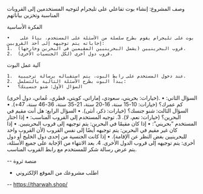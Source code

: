 وصف المشروع: إنشاء بوت تفاعلي على تليجرام لتوجيه المستخدمين إلى القروبات المناسبة وتخزين بياناتهم

الفكرة الأساسية

	•	 بوت على تليجرام يقوم بطرح سلسلة من الأسئلة على المستخدم، بناءً على إجاباته يتم توجيهه إلى أحد القروبين:
	1.	قروب البحرينيين (يشمل البحرينيين المقيمين في البحرين وخارجها).
	2.	قروب دول أخرى (لكل الجنسيات الأخرى).

آلية عمل البوت

	1.	عند دخول المستخدم على رابط البوت، يتم استقباله برسالة ترحيبية.
	2.	يبدأ البوت بطرح الأسئلة التالية بالتسلسل:
	•	السؤال الأول: شنو جنسيتك؟
(خيارات: بحريني، سعودي، إماراتي، كويتي، قطري، عُماني، دول أخرى).
	•	السؤال الثاني: كم عمرك؟
(خيارات: 10-15 سنة، 16-20 سنة، 21-35 سنة، 36-46 سنة، 47+).
	•	السؤال الثالث: شنو جنسك؟
(خيارات: ذكر، أنثى).
	•	السؤال الرابع: هل أنت مقيم في البحرين؟
(خيارات: نعم، لا).
	3.	توجيه المستخدم إلى القروب المناسب:
	•	إذا اختار المستخدم “بحريني”:
	•	إذا كان مقيمًا في البحرين: يتم توجيهه إلى قروب البحرينيين.
	•	إذا كان غير مقيم في البحرين: يتم توجيهه أيضًا إلى نفس القروب (لأن القروب واحد للبحرينيين بغض النظر عن الإقامة).
	•	إذا كانت الجنسية من إحدى دول الخليج أو دول أخرى: يتم توجيهه إلى قروب الدول الأخرى.
	4.	بعد الانتهاء من الإجابة على جميع الأسئلة، يتم عرض رسالة شكر للمستخدم مع رابط القروب المناسب.

 -- منصة ثروة 
-  اطلب مشروعك من الموقع الإلكتروني

-- https://tharwah.shop/
